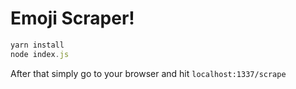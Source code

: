 # Emoji Scraper!

```javascript
yarn install
node index.js
```

After that simply go to your browser and hit `localhost:1337/scrape`